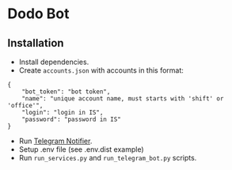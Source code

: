 # Dodo Bot

## Installation

- Install dependencies.
- Create `accounts.json` with accounts in this format:
```
{
    "bot_token": "bot token",
    "name": "unique account name, must starts with 'shift' or 'office'",
    "login": "login in IS",
    "password": "password in IS"
}
```
- Run [Telegram Notifier](https://github.com/usbtypec1/tg-notifier).
- Setup .env file (see .env.dist example)
- Run `run_services.py` and `run_telegram_bot.py` scripts.